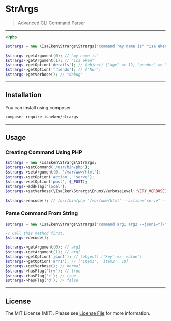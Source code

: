 # StrArgs

> Advanced CLI Command Parser

---

````php
<?php

$strargs = new \IsaEken\Strargs\Strargs('command "my name is" "isa eken" --details="{\"age\": 19, \"gender\": \"Male\"}" --friends[]=\"Nur\" -vvv');

$strargs->getArgument(0); // "my name is"
$strargs->getArgument(1); // "isa eken"
$strargs->getOption('details'); // (object) ["age" => 19, "gender" => "Male"]
$strargs->getOption('friends'); // ['Nur']
$strargs->getVerbose(); // "debug"
````

---

## Installation

You can install using composer.

````bash
composer require isaeken/strargs
````

---

## Usage

### Creating Command Using PHP

````php
$strargs = new \IsaEken\Strargs\Strargs;
$strargs->setCommand('/usr/bin/php');
$strargs->setArgument(0, '/var/www/html');
$strargs->setOption('action', 'serve');
$strargs->setOption('post', $_POST);
$strargs->addFlag('local');
$strargs->setVerbose(\IsaEken\Strargs\Enums\VerboseLevel::VERY_VERBOSE);

$strargs->encode(); // /usr/bin/php "/var/www/html" --action="serve" --local -vv
````

### Parse Command From String

````php
$strargs = new \IsaEken\Strargs\Strargs('command arg1 arg2 --json1="{\"key\":\"value\"}" --json2="[\"asd\"]" --arr1[]="item1" --arr1[]="item2" --arr1[]=10 --arr2[]="item" --opt=1 --opt2="value" -a -b -c --ab --tr --try');

// Call this method first.
$strargs->decode(); 

$strargs->getArgument(0); // arg1
$strargs->getArgument(1); // arg2
$strargs->getOption('json1'); // (object) ['key' => 'value']
$strargs->getOption('arr1'); // ['item1', 'item2', 10]
$strargs->getVerbose(); // normal
$strargs->hasFlag('try'); // true
$strargs->hasFlag('c'); // true
$strargs->hasFlag('d'); // false
````

---

## License

The MIT License (MIT). Please see [License File](LICENSE.md) for more information.
